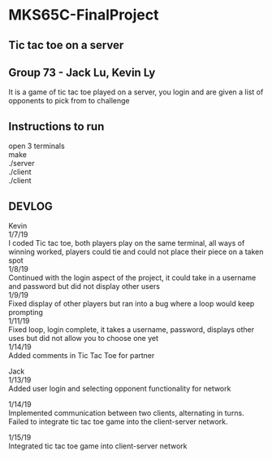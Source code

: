 # MKS65C-FinalProject
## Tic tac toe on a server
## Group 73 - Jack Lu, Kevin Ly
It is a game of tic tac toe played on a server, you login and are given a list of opponents to pick from to challenge

## Instructions to run 
open 3 terminals <br />
make <br />
./server <br />
./client <br />
./client <br />

## DEVLOG
Kevin <br />
1/7/19 <br />
I coded Tic tac toe, both players play on the same terminal, all ways of winning worked, players could tie and could not place their piece on a taken spot <br />
1/8/19 <br />
Continued with the login aspect of the project, it could take in a username and password but did not display other users <br />
1/9/19 <br />
Fixed display of other players but ran into a bug where a loop would keep prompting <br />
1/11/19 <br />
Fixed loop, login complete, it takes a username, password, displays other uses but did not allow you to choose one yet <br />
1/14/19 <br />
Added comments in Tic Tac Toe for partner <br />

Jack <br />
1/13/19  
Added user login and selecting opponent functionality for network

1/14/19 <br />
Implemented communication between two clients, alternating in turns. <br>
Failed to integrate tic tac toe game into the client-server network.

1/15/19 <br />
Integrated tic tac toe game into client-server network
